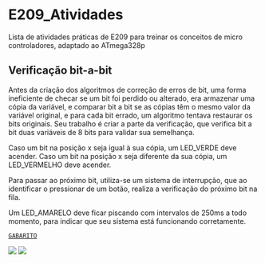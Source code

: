 # E209_Atividades
Lista de atividades práticas de E209 para treinar os conceitos de micro controladores, adaptado ao ATmega328p

## Verificação bit-a-bit

Antes da criação dos algoritmos de correção de erros de bit, uma forma ineficiente de checar se um bit foi perdido ou alterado, era armazenar uma cópia da variável, e comparar bit a bit se as cópias têm o mesmo valor da variável original, e para cada bit errado, um algoritmo tentava restaurar os bits originais. Seu trabalho é criar a parte da verificação, que verifica bit a bit duas variáveis de 8 bits para validar sua semelhança. 

Caso um bit na posição x seja igual à sua cópia, um LED_VERDE deve acender.
Caso um bit na posição x seja diferente da sua cópia, um LED_VERMELHO deve acender.

Para passar ao próximo bit, utiliza-se um sistema de interrupção, que ao identificar o pressionar de um botão, realiza a verificação do próximo bit na fila.

Um LED_AMARELO deve ficar piscando com intervalos de 250ms a todo momento, para indicar que seu sistema está funcionando corretamente.

[`GABARITO`](https://github.com/DIEGOVZK/E209_Atividades/blob/main/Gabaritos/GABARITO_12_03_05_2022.c)

<img src="https://img.shields.io/badge/ Matéria - GPIO | INT - darkgreen">
<img src="https://img.shields.io/badge/ Dificuldade - Média - orange">
